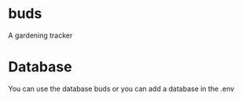 # buds
A gardening tracker

# Database
You can use the database buds or you can add a database in the .env